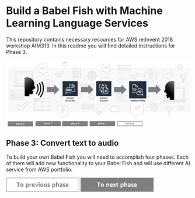 Build a Babel Fish with Machine Learning Language Services
=========================================

This repository contains necessary resources for AWS re:Invent 2018 workshop AIM313. In this readme you will find detailed instructions for Phase 3.

<img src="../../img/flow3.png" />


Phase 3: Convert text to audio
-----

To build your own Babel Fish you will need to accomplish four phases. Each of them will add new functionality to your Babel Fish and will use different AI service from AWS portfolio.

<a href="../phase2/README.md"><img src="../../img/button2.png" width="200"></a>
<a href="../cleaning/README.md"><img src="../../img/button3.png" width="200"></a>
